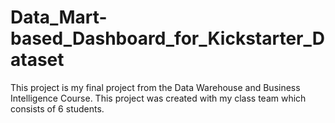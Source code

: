 # Data_Mart-based_Dashboard_for_Kickstarter_Dataset
This project is my final project from the Data Warehouse and Business Intelligence Course. This project was created with my class team which consists of 6 students.
